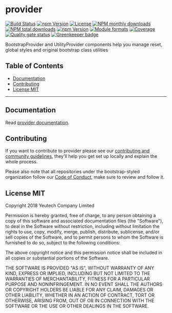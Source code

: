 # provider

[![Build Status](https://travis-ci.org/bootstrap-styled/provider.svg?branch=master)](https://travis-ci.org/bootstrap-styled/provider) [![npm Version](https://img.shields.io/npm/v/@bootstrap-styled/provider.svg?style=flat)](https://www.npmjs.com/package/@bootstrap-styled/provider) [![License](https://img.shields.io/npm/l/@bootstrap-styled/provider.svg?style=flat)](https://www.npmjs.com/package/@bootstrap-styled/provider) [![NPM monthly downloads](https://img.shields.io/npm/dm/@bootstrap-styled/provider.svg?style=flat)](https://npmjs.org/package/@bootstrap-styled/provider) [![NPM total downloads](https://img.shields.io/npm/dt/@bootstrap-styled/provider.svg?style=flat)](https://npmjs.org/package/@bootstrap-styled/provider) [![npm Version](https://img.shields.io/node/v/@bootstrap-styled/provider.svg?style=flat)](https://www.npmjs.com/package/@bootstrap-styled/provider) [![Module formats](https://img.shields.io/badge/module%20formats-umd%2C%20cjs%2C%20esm-green.svg?style=flat)](https://www.npmjs.com/package/@bootstrap-styled/provider)
[![Coverage](https://sonarcloud.io/api/project_badges/measure?project=com.github.bootstrap-styled.provider&metric=coverage)](https://sonarcloud.io/dashboard?id=com.github.bootstrap-styled.provider) [![Quality gate status](https://sonarcloud.io/api/project_badges/measure?project=com.github.bootstrap-styled.provider&metric=alert_status)](https://sonarcloud.io/dashboard?id=com.github.bootstrap-styled.provider) [![Greenkeeper badge](https://badges.greenkeeper.io/bootstrap-styled/provider.svg)](https://greenkeeper.io/)

BootstrapProvider and UtilityProvider components help you manage reset, global styles and original bootstrap class utilities


## Table of Contents

  - [Documentation](#documentation)
  - [Contributing](#contributing)
  - [License MIT](#license-mit)

---

## Documentation

Read [provider documentation](https://bootstrap-styled.github.io/provider).


## Contributing

If you want to contribute to provider please see our [contributing and community guidelines](https://github.com/bootstrap-styled/provider/blob/master/CONTRIBUTING.md), they\'ll help you get set up locally and explain the whole process.

Please also note that all repositories under the bootstrap-styled organization follow our [Code of Conduct](https://github.com/bootstrap-styled/provider/blob/master/CODE_OF_CONDUCT.md), make sure to review and follow it.

## License MIT

Copyright 2018 Yeutech Company Limited

Permission is hereby granted, free of charge, to any person obtaining a copy of this software and associated documentation files (the "Software"), to deal in the Software without restriction, including without limitation the rights to use, copy, modify, merge, publish, distribute, sublicense, and/or sell copies of the Software, and to permit persons to whom the Software is furnished to do so, subject to the following conditions:

The above copyright notice and this permission notice shall be included in all copies or substantial portions of the Software.

THE SOFTWARE IS PROVIDED "AS IS", WITHOUT WARRANTY OF ANY KIND, EXPRESS OR IMPLIED, INCLUDING BUT NOT LIMITED TO THE WARRANTIES OF MERCHANTABILITY, FITNESS FOR A PARTICULAR PURPOSE AND NONINFRINGEMENT. IN NO EVENT SHALL THE AUTHORS OR COPYRIGHT HOLDERS BE LIABLE FOR ANY CLAIM, DAMAGES OR OTHER LIABILITY, WHETHER IN AN ACTION OF CONTRACT, TORT OR OTHERWISE, ARISING FROM, OUT OF OR IN CONNECTION WITH THE SOFTWARE OR THE USE OR OTHER DEALINGS IN THE SOFTWARE.

